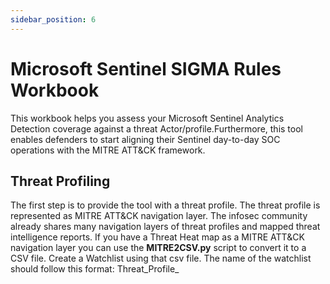 ```yaml
---
sidebar_position: 6
---
```



# Microsoft Sentinel SIGMA Rules Workbook


This workbook helps you assess your Microsoft Sentinel Analytics Detection coverage against a threat Actor/profile.Furthermore, this tool enables defenders to start aligning their Sentinel day-to-day SOC operations with the MITRE ATT&CK framework. 



## Threat Profiling

The first step is to provide the tool with a threat profile. The threat profile is represented as MITRE ATT&CK navigation layer. The infosec community already shares many navigation layers of threat profiles and mapped threat intelligence reports. If you have a Threat Heat map as a MITRE ATT&CK navigation layer you can use the <strong>MITRE2CSV.py</strong> script to convert it to a CSV file. Create a Watchlist using that csv file. The name of the watchlist should follow this format: Threat_Profile_<TITLE>. For example, Threat_Profile_APT28

## Generate Microsoft Sentinel Analytics Watchlist

Once you create threat profile watchlists, you need to create a watchlist containing your Microsoft Sentinel Analytics Coverage. In order to do that, export the Analytics table from the deployed workbook and use the script <strong>Coverage2CSV.py</strong> to create a CSV file containing the techniques coveraged by your sentinel analytics rules. Use that csv file to create a watchlist. 


## SIGMA Rules Watchlist

At this phase, you already created threat profiles and coverage watchlists. Then, create a watchlist that contains all SIGMA rules links. To generate the needed csv when creating the watchlist use the script <strong>SIGMA2csv.py </strong>

Now you have everything to use the workbook and to identify the sigma rules that you can use to enhance your detection capabilities. 

